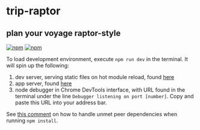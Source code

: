 # trip-raptor

## plan your voyage raptor-style

[![npm](https://img.shields.io/npm/v/npm.svg)]()
[![npm](https://img.shields.io/npm/l/express.svg)]()

To load development environment, execute ```npm run dev``` in the terminal. It will spin up the following:
1. dev server, serving static files on hot module reload, found [here](localhost:8080/webpack-dev-server)
2. app server, found [here](localhost:4321)
3. node debugger in Chrome DevTools interface, with URL found in the terminal under the line `Debugger listening on port [number]`. Copy and paste this URL into your address bar.

See [this comment](https://github.com/eslint/eslint/issues/7338#issuecomment-252785808)
on how to handle unmet peer dependencies when running `npm install`.

